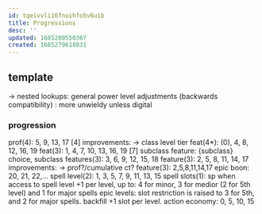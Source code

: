 ```yaml
---
id: tqeivvli16fnuihfo5v6uib
title: Progressions
desc: ''
updated: 1685280550367
created: 1685279618031
---
```

## template
-> nested lookups: general power level adjustments
(backwards compatibility)
: more unwieldy unless digital
### progression
prof(4): 5, 9, 13, 17 [4]
  improvements: -> class level tier
feat(4*): (0), 4, 8, 12, 16, 19
  feat(3): 1, 4, 7, 10, 13, 16, 19 [7]
subclass feature: {subclass} choice,
  subclass features(3): 3, 6, 9, 12, 15, 18
feature(3): 2, 5, 8, 11, 14, 17
  improvements: -> prof?/cumulative ct?
  feature(3): 2,5,8,11,14,17
epic boon: 20, 21, 22,…
spell level(2): 1, 3, 5, 7, 9, 11, 13, 15
spell slots(1): sp
  when access to spell level
  +1 per level, up to:
  4 for minor, 3 for medior (2 for 5th level) and 1 for major spells
  epic levels: slot restriction is raised to 3 for 5th, and 2 for major spells. backfill +1 slot per level.
action economy: 0, 5, 10, 15